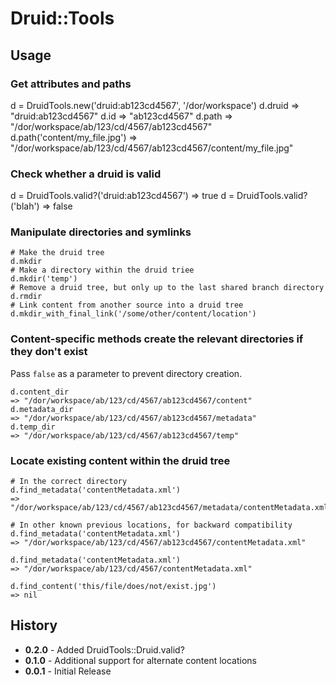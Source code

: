 # Druid::Tools

## Usage

### Get attributes and paths

  d = DruidTools.new('druid:ab123cd4567', '/dor/workspace')
	d.druid
	=> "druid:ab123cd4567"
	d.id
	=> "ab123cd4567"
	d.path
	=> "/dor/workspace/ab/123/cd/4567/ab123cd4567"
	d.path('content/my_file.jpg')
	=> "/dor/workspace/ab/123/cd/4567/ab123cd4567/content/my_file.jpg"

### Check whether a druid is valid

  d = DruidTools.valid?('druid:ab123cd4567')
	=> true
  d = DruidTools.valid?('blah')
	=> false

### Manipulate directories and symlinks

	# Make the druid tree
	d.mkdir
	# Make a directory within the druid triee
	d.mkdir('temp')
	# Remove a druid tree, but only up to the last shared branch directory
	d.rmdir
	# Link content from another source into a druid tree
	d.mkdir_with_final_link('/some/other/content/location')
	
### Content-specific methods create the relevant directories if they don't exist

Pass `false` as a parameter to prevent directory creation.

	d.content_dir
	=> "/dor/workspace/ab/123/cd/4567/ab123cd4567/content"
	d.metadata_dir
	=> "/dor/workspace/ab/123/cd/4567/ab123cd4567/metadata"
	d.temp_dir
	=> "/dor/workspace/ab/123/cd/4567/ab123cd4567/temp"
	
### Locate existing content within the druid tree

	# In the correct directory
	d.find_metadata('contentMetadata.xml')
	=> "/dor/workspace/ab/123/cd/4567/ab123cd4567/metadata/contentMetadata.xml"
	
	# In other known previous locations, for backward compatibility
	d.find_metadata('contentMetadata.xml')
	=> "/dor/workspace/ab/123/cd/4567/ab123cd4567/contentMetadata.xml"

	d.find_metadata('contentMetadata.xml')
	=> "/dor/workspace/ab/123/cd/4567/contentMetadata.xml"
	
	d.find_content('this/file/does/not/exist.jpg')
	=> nil
	
## History

- <b>0.2.0</b> - Added DruidTools::Druid.valid?
- <b>0.1.0</b> - Additional support for alternate content locations
- <b>0.0.1</b> - Initial Release 
